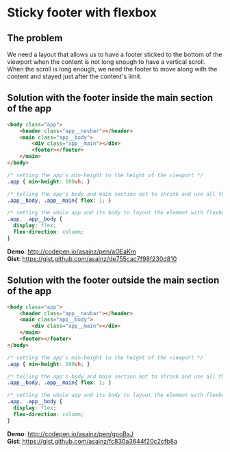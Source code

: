 # Sticky footer with flexbox

## The problem

We need a layout that allows us to have a footer sticked to the bottom of the viewport when the content is not long enough to have a vertical scroll. When the scroll is long enough, we need the footer to move along with the content and stayed just after the content's limit.

## Solution with the footer inside the main section of the app

```html
<body class="app">
    <header class="app__navbar"></header>
    <main class="app__body">
        <div class="app__main"></div>
        <footer></footer>
    </main>
</body>
```

```css
/* setting the app's min-height to the height of the viewport */
.app { min-height: 100vh; }

/* telling the app's body and main section not to shrink and use all the empty space in the container */
.app__body, .app__main{ flex: 1; }

/* setting the whole app and its body to layout the element with flexbox in vertical direction */
.app, .app__body {
  display: flex;
  flex-direction: column;
}
```

__Demo__: http://codepen.io/asainz/pen/aOEaKm  
__Gist__: https://gist.github.com/asainz/de755cac7f98f230d810

## Solution with the footer outside the main section of the app

```html
<body class="app">
    <header class="app__navbar"></header>
    <main class="app__body">
        <div class="app__main"></div>
    </main>
    <footer></footer>
</body>
```

```css
/* setting the app's min-height to the height of the viewport */
.app { min-height: 100vh; }

/* telling the app's body and main section not to shrink and use all the empty space in the container */
.app__body, .app__main{ flex: 1; }

/* setting the whole app and its body to layout the element with flexbox in vertical direction */
.app, .app__body {
  display: flex;
  flex-direction: column;
}
```

__Demo__: http://codepen.io/asainz/pen/gpoBxJ  
__Gist__: https://gist.github.com/asainz/fc830a3644f20c2cfb8a